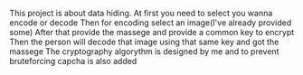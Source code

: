 This project is about data hiding.
At first you need to select you wanna encode or decode
Then for encoding select an image(I've already provided some)
After that provide the massege and provide a common key to encrypt
Then the person will decode that image using that same key and got the massege
The cryptography algorythm is designed by me and to prevent bruteforcing capcha is also added

